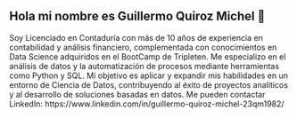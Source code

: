 ## Hola mi nombre es Guillermo Quiroz Michel 👋

<!--
**QMGuillermo23/QMGuillermo23** is a ✨ _special_ ✨ repository because its `README.md` (this file) appears on your GitHub profile.

Here are some ideas to get you started:

--!>
Soy Licenciado en Contaduría con más de 10 años de experiencia en contabilidad y análisis financiero, complementada con conocimientos en Data Science adquiridos en el BootCamp de Tripleten. Me especializo en el análisis de datos y la automatización de procesos mediante herramientas como Python y SQL. Mi objetivo es aplicar y expandir mis habilidades en un entorno de Ciencia de Datos, contribuyendo al éxito de proyectos analíticos y al desarrollo de soluciones basadas en datos.

Me pueden contactar LinkedIn: https://www.linkedin.com/in/guillermo-quiroz-michel-23qm1982/ 


